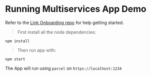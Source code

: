 # Running Multiservices App Demo

Refer to the [Link Onboarding repo](https://github.com/blockmason/link-onboarding) for help getting started. 

> First install all the node dependencies:

`npm install`

> Then run app with:

`npm start`

The App will run using `parcel` on `https://localhost:1234`

